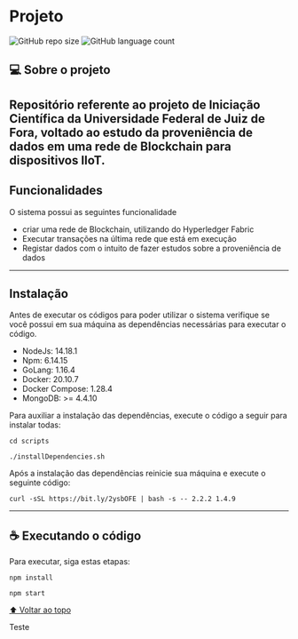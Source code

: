 # Projeto
 
![GitHub repo size](https://img.shields.io/github/repo-size/romulolassoares/Blockchain-e-Proveniencia?style=for-the-badge)
![GitHub language count](https://img.shields.io/github/languages/count/romulolassoares/Blockchain-e-Proveniencia?style=for-the-badge)
 
## 💻 Sobre o projeto
 
Repositório referente ao projeto de Iniciação Científica da Universidade Federal de Juiz de Fora, voltado ao estudo da proveniência de dados em uma rede de Blockchain para dispositivos IIoT.
 ---
## Funcionalidades
O sistema possui as seguintes funcionalidade
 
* criar uma rede de Blockchain, utilizando do Hyperledger Fabric
* Executar transações na última rede que está em execução
* Registar dados com o intuito de fazer estudos sobre a proveniência de dados
 
 ---

## Instalação

Antes de executar os códigos para poder utilizar o sistema verifique se você possui em sua máquina as dependências necessárias para executar o código.
* NodeJs: 14.18.1
* Npm: 6.14.15
* GoLang: 1.16.4
* Docker: 20.10.7
* Docker Compose: 1.28.4
* MongoDB: >= 4.4.10
 
Para auxiliar a instalação das dependências, execute o código a seguir para instalar todas:
 
```console
cd scripts
 
./installDependencies.sh
```
 
Após a instalação das dependências reinicie sua máquina e execute o seguinte código:
 
```console
curl -sSL https://bit.ly/2ysbOFE | bash -s -- 2.2.2 1.4.9
```
---
## ☕ Executando o código
 
Para executar, siga estas etapas:
 
```console
npm install
 
npm start
```
[⬆ Voltar ao topo](#projeto)<br>
 
Teste
